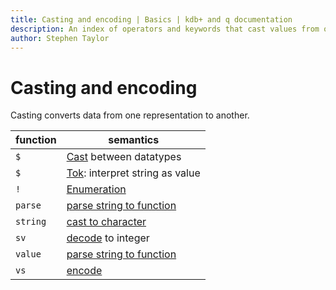 ```yaml
---
title: Casting and encoding | Basics | kdb+ and q documentation
description: An index of operators and keywords that cast values from one representation to another
author: Stephen Taylor
---
```

# Casting and encoding


Casting converts data from one representation to another.

function  | semantics
----------|----------------------------------------------
`$`       | [Cast](../ref/cast.md) between datatypes
`$`       | [Tok](../ref/tok.md): interpret string as value
`!`       | [Enumeration](../ref/enumeration.md)
`parse`   | [parse string to function](../ref/parse.md) 
`string`  | [cast to character](../ref/string.md)
`sv`      | [decode](../ref/sv.md) to integer
`value`   | [parse string to function](../ref/value.md) 
`vs`      | [encode](../ref/vs.md) 


<!-- \: is ‘exposed infrastructure’ -->
